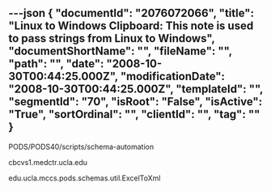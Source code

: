 ---json
{
  "documentId": "2076072066",
  "title": "Linux to Windows Clipboard: This note is used to pass strings from Linux to Windows",
  "documentShortName": "",
  "fileName": "",
  "path": "",
  "date": "2008-10-30T00:44:25.000Z",
  "modificationDate": "2008-10-30T00:44:25.000Z",
  "templateId": "",
  "segmentId": "70",
  "isRoot": "False",
  "isActive": "True",
  "sortOrdinal": "",
  "clientId": "",
  "tag": ""
}
---

PODS/PODS40/scripts/schema-automation

cbcvs1.medctr.ucla.edu

edu.ucla.mccs.pods.schemas.util.ExcelToXml
